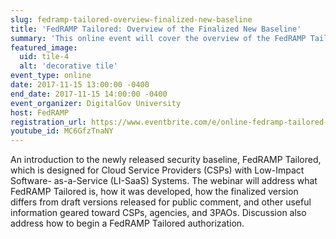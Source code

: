 ```yaml
---
slug: fedramp-tailored-overview-finalized-new-baseline
title: 'FedRAMP Tailored: Overview of the Finalized New Baseline'
summary: 'This online event will cover the overview of the FedRAMP Tailored Baseline for Cloud Service Providers &#40;CSPs&#41; with Low-Impact Software- as-a-Service &#40;LI-SaaS&#41; Systems&#46;'
featured_image:
  uid: tile-4
  alt: 'decorative tile'
event_type: online
date: 2017-11-15 13:00:00 -0400
end_date: 2017-11-15 14:00:00 -0400
event_organizer: DigitalGov University
host: FedRAMP
registration_url: https://www.eventbrite.com/e/online-fedramp-tailored-overview-of-the-finalized-new-baseline-registration-39406911132
youtube_id: MC6GfzTnaNY
---
```


An introduction to the newly released security baseline, FedRAMP Tailored, which is designed for Cloud Service Providers (CSPs) with Low-Impact Software- as-a-Service (LI-SaaS) Systems. The webinar will address what FedRAMP Tailored is, how it was developed, how the finalized version differs from draft versions released for public comment, and other useful information geared toward CSPs, agencies, and 3PAOs. Discussion also address how to begin a FedRAMP Tailored authorization.
